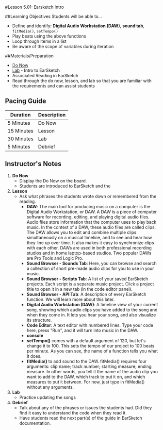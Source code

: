 #Lesson 5.01: Earsketch Intro 

##Learning Objectives
Students will be able to...

* Define and identify: **Digital Audio Workstation (DAW)**, **sound tab**, `fitMedia()`, `setTempo()`
* Play beats using the above functions
* Loop through items in a list
* Be aware of the scope of variables during iteration 

##Materials/Preparation
* [Do Now]
* [Lab] - Intro to EarSketch
*  Associated Reading in EarSketch
*  Read through the do now, lesson, and lab so that you are familiar with the requirements and can assist students

## Pacing Guide
| **Duration**   | **Description** |
| ---------- | ----------- |
| 5 Minutes  | Do Now      |
| 15 Minutes | Lesson      |
| 30 Minutes | Lab         |
| 5 Minutes | Debrief     |

## Instructor's Notes

1. **Do Now**
    * Display the Do Now on the board.
    * Students are introduced to EarSketch and the 
2. **Lesson**
	* Ask what phrases the students wrote down or remembered from the reading. 
		* **DAW**: The main tool for producing music on a computer is the Digital Audio Workstation, or DAW. A DAW is a piece of computer software for recording, editing, and playing digital audio files. Audio files store information that the computer uses to play back music. In the context of a DAW, these audio files are called clips. The DAW allows you to edit and combine multiple clips simultaneously on a musical timeline, and to see and hear how they line up over time. It also makes it easy to synchronize clips with each other. DAWs are used in both professional recording studios and in home laptop-based studios. Two popular DAWs are Pro Tools and Logic Pro.
		* **Sound Browser - Sounds Tab**: Here, you can browse and search a collection of short pre-made audio clips for you to use in your music. 
		* **Sound Browser - Scripts Tab**: A list of your saved EarSketch projects. Each script is a separate music project. Click a project title to open it in a new tab (in the code editor panel).
		* **Sound Browser - API Tab**: A description of every EarSketch function. We will learn more about this later.
		* **Digital Audio Workstation (DAW)**: A timeline view of your current song, showing which audio clips you have added to the song and when they come in. It lets you hear your song, and also visualize its structure.
		* **Code Editor**: A text editor with numbered lines. Type your code here, press "Run", and it will turn into music in the DAW. 
		* **console**
		* **setTempo()** comes with a default argument of 120, but let's change it to 100. This sets the tempo of our project to 100 beats per minute. As you can see, the name of a function tells you what it does.
		* **fitMedia()** to add sound to the DAW. fitMedia() requires four arguments: clip name; track number; starting measure; ending measure. In other words, you tell it the name of the audio clip you want to add to the DAW, which track to put it on, and which measures to put it between. For now, just type in fitMedia() without any arguments.
3. **Lab**
	* Practice updating the songs 
4. **Debrief**
	* Talk about any of the phrases or issues the students had. Did they find it easy to understand the code when they read it.
	* Have students read the next part(s) of the guide in EarSketch documentation. 



[Do Now]: do_now.md
[Lab]: lab.md